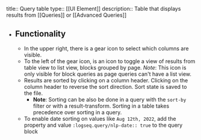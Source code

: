 title:: Query table
type:: [[UI Element]]
description:: Table that displays results from [[Queries]] or [[Advanced Queries]]

- ## Functionality
	- In the upper right, there is a gear icon to select which columns are visible.
	- To the left of the gear icon, is an icon to toggle a view of results from table view to list view, blocks grouped by page.
	  *Note*: This icon is only visible for block queries as page queries can't have a list view.
	- Results are sorted by clicking on a column header. Clicking on the column header to reverse the sort direction. Sort state is saved to the file.
		- **Note**: Sorting can be also be done in a query with the `sort-by` filter or with a result-transform. Sorting in a table takes precedence over sorting in a query.
	- To enable date sorting on values like `Aug 12th, 2022`, add the property and value `:logseq.query/nlp-date:: true` to the query block